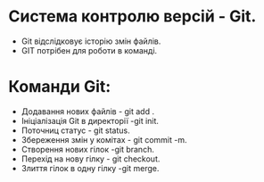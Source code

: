 # Система контролю версій - Git.
* Git відслідковує історію змін файлів.
* GIT потрібен для роботи в команді.
#  Команди Git:
* Додавання нових файлів - git add .
* Ініціалізація Git в директорії -git init.
* Поточниц статус - git status.
* Збереження змін у комітах - git commit -m.
* Створення нових гілок -git branch.
* Перехід на нову гілку - git checkout.
* Злиття гілок в одну гілку -git merge.
